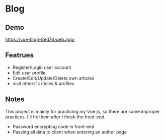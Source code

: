 # Blog

## Demo

  https://vue-blog-8ed7d.web.app/

## Featrues

  -  Register/Login user account
  -  Edit user profile
  -  Create/Edit/Update/Delete own articles
  -  visit others' articles & profiles

## Notes
  This project is mainly for practicing my Vue.js, so there are some improper practices.
  I'll fix them after I finish the front-end.

  - Password encrypting code in front-end
  - Passing all data to client when entering an author page
